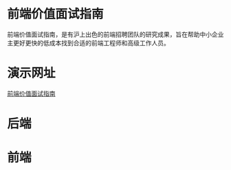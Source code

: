 # 前端价值面试指南
前端价值面试指南，是有沪上出色的前端招聘团队的研究成果，旨在帮助中小企业主更好更快的低成本找到合适的前端工程师和高级工作人员。
# 演示网址
[前端价值面试指南]()
# 后端

# 前端
